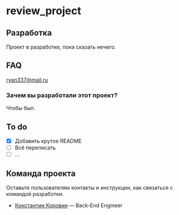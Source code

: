 # review_project

## Разработка
Проект в разработке, пока сказать нечего.

## FAQ 
ryan337@mail.ru

### Зачем вы разработали этот проект?
Чтобы был.

## To do
- [x] Добавить крутое README
- [ ] Всё переписать
- [ ] ...

## Команда проекта
Оставьте пользователям контакты и инструкции, как связаться с командой разработки.

- [Константин Коровин](tg://resolve?domain=pythdev) — Back-End Engineer

